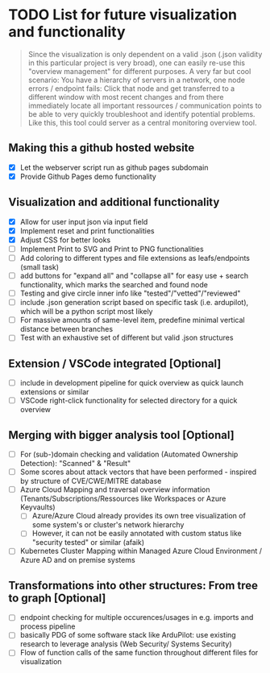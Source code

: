 # TODO List for future visualization and functionality
> Since the visualization is only dependent on a valid .json (.json validity in this particular project is very broad), one can easily re-use this "overview management" for different purposes. A very far but cool scenario: You have a hierarchy of servers in a network, one node errors / endpoint fails: Click that node and get transferred to a different window with most recent changes and from there immediately locate all important ressources / communication points to be able to very quickly troubleshoot and identify potential problems. Like this, this tool could server as a central monitoring overview tool.

## Making this a github hosted website
- [x] Let the webserver script run as github pages subdomain
- [x] Provide Github Pages demo functionality

## Visualization and additional functionality
- [x] Allow for user input json via input field
- [x] Implement reset and print functionalities
- [x] Adjust CSS for better looks
- [ ] Implement Print to SVG and Print to PNG functionalities
- [ ] Add coloring to different types and file extensions as leafs/endpoints (small task)
- [ ] add buttons for "expand all" and "collapse all" for easy use + search functionality, which marks the searched and found node
- [ ] Testing and give circle inner info like "tested"/"vetted"/"reviewed"
- [ ] include .json generation script based on specific task (i.e. ardupilot), which will be a python script most likely
- [ ] For massive amounts of same-level item, predefine minimal vertical distance between branches
- [ ] Test with an exhaustive set of different but valid .json structures

## Extension / VSCode integrated [Optional]
- [ ] include in development pipeline for quick overview as quick launch extensions or similar
- [ ] VSCode right-click functionality for selected directory for a quick overview

## Merging  with bigger analysis tool [Optional]
- [ ] For (sub-)domain checking and validation (Automated Ownership Detection): "Scanned" & "Result"
- [ ] Some scores about attack vectors that have been performed - inspired by structure of CVE/CWE/MITRE database
- [ ] Azure Cloud Mapping and traversal overview information (Tenants/Subscriptions/Ressources like Workspaces or Azure Keyvaults)
    - [ ] Azure/Azure Cloud already provides its own tree visualization of some system's or cluster's network hierarchy
    - [ ] However, it can not be easily annotated with custom status like "security tested" or similar (afaik)
- [ ] Kubernetes Cluster Mapping within Managed Azure Cloud Environment / Azure AD and on premise systems

## Transformations into other structures: From tree to graph [Optional]
- [ ] endpoint checking for multiple occurences/usages in e.g. imports and process pipeline
- [ ] basically PDG of some software stack like ArduPilot: use existing research to leverage analysis (Web Security/ Systems Security)
- [ ] Flow of function calls of the same function throughout different files for visualization